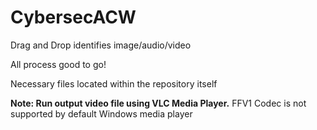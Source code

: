 # CybersecACW

Drag and Drop identifies image/audio/video

All process good to go!

Necessary files located within the repository itself


**Note: Run output video file using VLC Media Player.**
FFV1 Codec is not supported by default Windows media player
